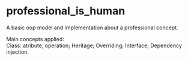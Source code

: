 # professional_is_human
A basic oop model and implementation about a professional concept. 

Main concepts applied:  
Class: atribute, operation;
Heritage;
Overriding;
Interface;
Dependency injection.
